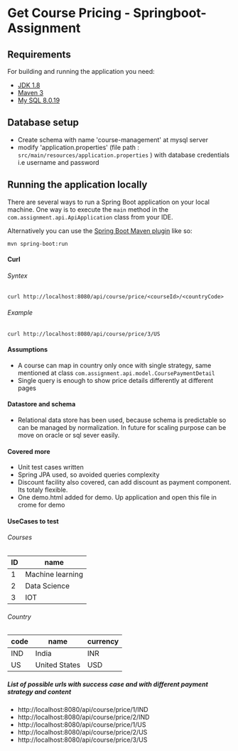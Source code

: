 # Get Course Pricing - Springboot- Assignment

## Requirements

For building and running the application you need:

- [JDK 1.8](http://www.oracle.com/technetwork/java/javase/downloads/jdk8-downloads-2133151.html)
- [Maven 3](https://maven.apache.org)
- [My SQL 8.0.19](https://www.mysql.com/)
## Database setup
- Create schema with name 'course-management' at mysql server
- modify 'application.properties' (file path : `src/main/resources/application.properties` ) with database credentials i.e username and password
## Running the application locally

There are several ways to run a Spring Boot application on your local machine. One way is to execute the `main` method in the `com.assignment.api.ApiApplication` class from your IDE.

Alternatively you can use the [Spring Boot Maven plugin](https://docs.spring.io/spring-boot/docs/current/reference/html/build-tool-plugins-maven-plugin.html) like so:

```shell
mvn spring-boot:run
```
####  Curl
######  Syntex
```shell
curl http://localhost:8080/api/course/price/<courseId>/<countryCode>
```
######  Example
```shell
curl http://localhost:8080/api/course/price/3/US
```
####  Assumptions
- A course can map in country only once with single strategy, same mentioned at class `com.assignment.api.model.CoursePaymentDetail`
- Single query is enough to show price details differently at different pages
####  Datastore and schema
- Relational data store has been used, because schema is predictable so can be managed by normalization. In future for scaling purpose can be move on oracle or sql sever easily.

####  Covered more
- Unit test cases written
- Spring JPA used, so avoided queries complexity
- Discount facility also covered, can add discount as payment component. Its totaly flexible.
- One demo.html added for demo. Up application and open this file in crome for demo

####  UseCases to test

###### Courses
 | ID  | name |
| ------------- | ------------- |
| 1  | Machine learning  |
| 2  | Data Science  |
| 3  | IOT  |

###### Country
 | code  | name |currency|
| ------------- | ------------- |------------- |
| IND  |India  |INR|
| US  | United States  |USD|

##### List of possible urls with success case and with different payment strategy and content
- http://localhost:8080/api/course/price/1/IND
- http://localhost:8080/api/course/price/2/IND
- http://localhost:8080/api/course/price/1/US
- http://localhost:8080/api/course/price/2/US
- http://localhost:8080/api/course/price/3/US

